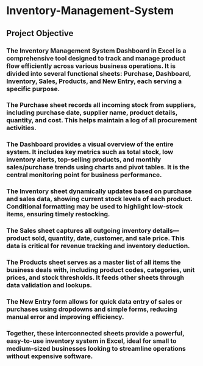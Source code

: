 # Inventory-Management-System

## Project Objective

### The **Inventory Management System Dashboard** in Excel is a comprehensive tool designed to track and manage product flow efficiently across various business operations. It is divided into several functional sheets: **Purchase**, **Dashboard**, **Inventory**, **Sales**, **Products**, and **New Entry**, each serving a specific purpose.

### The **Purchase** sheet records all incoming stock from suppliers, including purchase date, supplier name, product details, quantity, and cost. This helps maintain a log of all procurement activities.

### The **Dashboard** provides a visual overview of the entire system. It includes key metrics such as total stock, low inventory alerts, top-selling products, and monthly sales/purchase trends using charts and pivot tables. It is the central monitoring point for business performance.

### The **Inventory** sheet dynamically updates based on purchase and sales data, showing current stock levels of each product. Conditional formatting may be used to highlight low-stock items, ensuring timely restocking.

### The **Sales** sheet captures all outgoing inventory details—product sold, quantity, date, customer, and sale price. This data is critical for revenue tracking and inventory deduction.

### The **Products** sheet serves as a master list of all items the business deals with, including product codes, categories, unit prices, and stock thresholds. It feeds other sheets through data validation and lookups.

### The **New Entry** form allows for quick data entry of sales or purchases using dropdowns and simple forms, reducing manual error and improving efficiency.

### Together, these interconnected sheets provide a powerful, easy-to-use inventory system in Excel, ideal for small to medium-sized businesses looking to streamline operations without expensive software.

